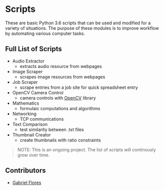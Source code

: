 # Scripts
These are basic Python 3.6 scripts that can be used and modified for a variety of situations. The purpose of these modules is to improve workflow by automating various computer tasks.

## Full List of Scripts
 * Audio Extractor
    * extracts audio resource from webpages
 * Image Scraper
    * scrapes image resources from webpages
 * Job Scraper
    * scrape entries from a job site for quick spreadsheet entry
 * OpenCV Camera Control
    * camera controls with [OpenCV](https://opencv.org/) library
 * Mathematics
    * formulaic computations and algorithms
 * Networking
    * TCP communications
 * Text Comparison
    * test similarity between .txt files
 * Thumbnail Creator
    * create thumbnails with ratio constraints

> NOTE: This is an ongoing project. The list of scripts will continously grow over time.

## Contributors

* [Gabriel Flores](https://github.com/rgabeflores)
